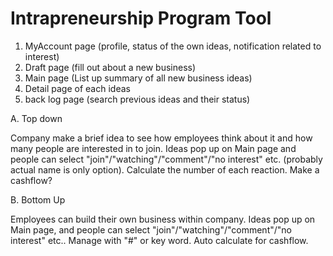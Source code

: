 # Intrapreneurship Program Tool

1. MyAccount page (profile, status of the own ideas, notification related to interest)
2. Draft page (fill out about a new business)
3. Main page (List up summary of all new business ideas)
4. Detail page of each ideas
5. back log page (search previous ideas and their status)

A. Top down

Company make a brief idea to see how employees think about it and how many people are interested in to join.
Ideas pop up on Main page and people can select "join"/"watching"/"comment"/"no interest" etc. (probably actual name is only option).
Calculate the number of each reaction.
Make a cashflow? 

B. Bottom Up

Employees can build their own business within company.
Ideas pop up on Main page, and people can select "join"/"watching"/"comment"/"no interest" etc..
Manage with "#" or key word.
Auto calculate for cashflow.
